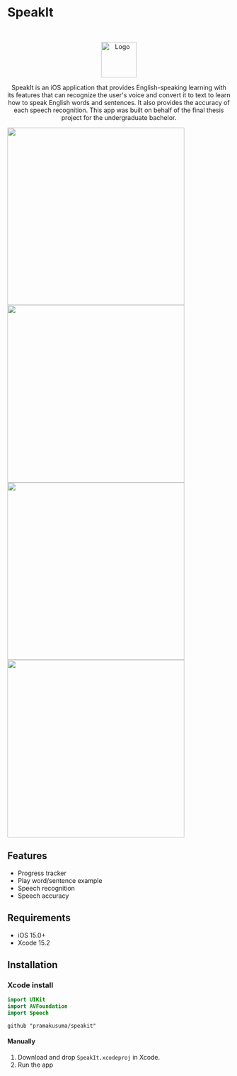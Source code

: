 # SpeakIt
<br />
<p align="center">
  <a href="https://github.com/alexanderritik/Best-README-Template">
    <img src="speakit_logo.png" alt="Logo" width="80" height="80">
  </a>
  <p align="center">
    SpeakIt is an iOS application that provides English-speaking learning with its features that can recognize the user's voice and convert it to text to learn how to speak English words and sentences. It also provides the accuracy of each speech recognition. This app was built on behalf of the final thesis project for the undergraduate bachelor.
  </p>
</p>

<p align="row">
<img src= "Assets/homescreen.PNG" width="400" >
<img src= "Assets/lessondetail.PNG" width="400" >
  <img src= "Assets/topicdetail.PNG" width="400" >
  <img src= "Assets/topicfinished.PNG" width="400" >
</p>

## Features

- Progress tracker
- Play word/sentence example
- Speech recognition
- Speech accuracy

## Requirements

- iOS 15.0+
- Xcode 15.2

## Installation

### Xcode install
``` swift
import UIKit
import AVFoundation
import Speech
```

```
github "pramakusuma/speakit"
```
#### Manually
1. Download and drop ```SpeakIt.xcodeproj``` in Xcode.  
2. Run the app  

